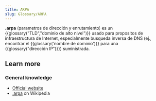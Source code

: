 ```yaml
---
title: ARPA
slug: Glossary/ARPA
---
```


**.arpa** (parametros de dirección y enrutamiento) es un {{glossary("TLD","dominio de alto nivel")}} usado para propositos de infraestructura de Internet, especialmente busqueda inversa de DNS (ej., encontrar el {{glossary('nombre de dominio')}} para una {{glossary("dirección IP")}}) suministrada.

## Learn more

### General knowledge

- [Official website](https://www.iana.org/domains/arpa)
- [.arpa](https://es.wikipedia.org/wiki/.arpa) on Wikipedia
